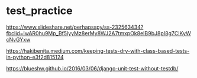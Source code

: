 # test_practice

https://www.slideshare.net/perhapsspy/ss-232563434?fbclid=IwAR0hu9Mp_Bf5lyyMz8erMy8WJ2A7tmxpOk8eIB9bJ8pI8g7CIKyWcNvGYxw

https://hakibenita.medium.com/keeping-tests-dry-with-class-based-tests-in-python-e3f2d815124

https://blueshw.github.io/2016/03/06/django-unit-test-without-testdb/
